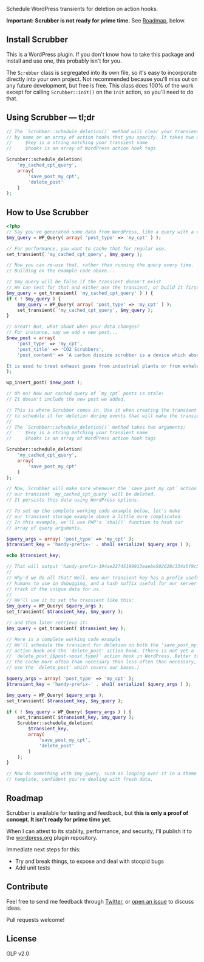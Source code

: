 Schedule WordPress transients for deletion on action hooks.

**Important: Scrubber is not ready for prime time.** See [Roadmap](#roadmap), below.

## Install Scrubber

This is a WordPress plugin. If you don't know how to take this package and install and use one, this probably isn't for you.

The `Scrubber` class is segregated into its own file, so it's easy to incorporate directly into your own project. Not recommended because you'll miss out on any future development, but free is free. This class does 100% of the work except for calling `Scrubber::init()` on the `init` action, so you'll need to do that.

## Using Scrubber — tl;dr

```php
// The `Scrubber::schedule_deletion()` method will clear your transient
// by name on an array of action hooks that you specify. It takes two arguments:
//     $key is a string matching your transient name
//     $hooks is an array of WordPress action hook tags

Scrubber::schedule_deletion(
	'my_cached_cpt_query',
	array(
		'save_post_my_cpt',
		'delete_post'
	)
);
```

## How to Use Scrubber

```php
<?php
// Say you've generated some data from WordPress, like a query with a custom post type.
$my_query = WP_Query( array( 'post_type' => 'my_cpt' ) );

// For performance, you want to cache that for regular use.
set_transient( 'my_cached_cpt_query', $my_query );

// Now you can re-use that, rather than running the query every time.
// Building on the example code above...

// $my_query will be false if the transient doesn't exist
// We can test for that and either use the transient, or build it first then use it
$my_query = get_transient( 'my_cached_cpt_query' ) ) {
if ( ! $my_query ) {
	$my_query = WP_Query( array( 'post_type' => 'my_cpt' ) );
	set_transient( 'my_cached_cpt_query', $my_query );
}

// Great! But, what about when your data changes?
// For instance, say we add a new post...
$new_post = array(
	'post_type' => 'my_cpt',
	'post_title' => 'CO2 Scrubbers',
	'post_content' => 'A carbon dioxide scrubber is a device which absorbs carbon dioxide (CO2).

It is used to treat exhaust gases from industrial plants or from exhaled air in life support systems such as rebreathers or in spacecraft, submersible craft or airtight chambers.'
);

wp_insert_post( $new_post );

// Oh no! Now our cached query of `my_cpt` posts is stale!
// It doesn't include the new post we added.

// This is where Scrubber comes in. Use it when creating the transient
// to schedule it for deletion during events that will make the transient stale. 
//
// The `Scrubber::schedule_deletion()` method takes two arguments:
//     $key is a string matching your transient name
//     $hooks is an array of WordPress action hook tags

Scrubber::schedule_deletion(
	'my_cached_cpt_query',
	array(
		'save_post_my_cpt'
	)
);

// Now, Scrubber will make sure whenever the `save_post_my_cpt` action hook runs,
// our transient `my_cached_cpt_query` will be deleted.
// It persists this data using WordPress options.

// To set up the complete working code example below, let's make
// our transient storage example above a little more complicated.
// In this example, we'll use PHP's `sha1()` function to hash our 
// array of query arguments. 

$query_args = array( 'post_type' => 'my_cpt' );
$transient_key = 'handy-prefix-' . sha1( serialize( $query_args ) );

echo $transient_key;

// That will output 'handy-prefix-194ae22745199913eaebe502628c334a5f9c535e'
//
// Why'd we do all that? Well, now our transient key has a prefix useful for us
// humans to use in debugging, and a hash suffix useful for our server to keep
// track of the unique data for us.
//
// We'll use it to set the transient like this:
$my_query = WP_Query( $query_args );
set_transient( $transient_key, $my_query );

// and then later retrieve it:
$my_query = get_transient( $transient_key );

// Here is a complete working code example
// We'll schedule the transient for deletion on both the 'save_post_my_cpt'
// action hook and the 'delete_post' action hook. (There is not yet a 
// `delete_post_{$post->post_type}` action hook in WordPress. Better to clear
// the cache more often than necessary than less often than necessary, so we
// use the `delete_post` which covers our bases.)

$query_args = array( 'post_type' => 'my_cpt' );
$transient_key = 'handy-prefix-' . sha1( serialize( $query_args ) );

$my_query = WP_Query( $query_args );
set_transient( $transient_key, $my_query );

if ( ! $my_query = WP_Query( $query_args ) ) {
	set_transient( $transient_key, $my_query );
	Scrubber::schedule_deletion(
		$transient_key,
		array(
			'save_post_my_cpt',
			'delete_post'
		)
	);
}

// Now do something with $my_query, such as looping over it in a theme's page 
// template, confident you're dealing with fresh data.
```

## <a id="roadmap"></a>Roadmap

Scrubber is available for testing and feedback, but **this is only a proof of concept. It isn't ready for prime time yet**.  

When I can attest to its stablity, performance, and security, I'll publish it to the [wordpress.org](https://wordpress.org/) plugin repository. 

Immediate next steps for this:

* Try and break things, to expose and deal with stoopid bugs
* Add unit tests

## Contribute

Feel free to send me feedback through [Twitter](https://twitter.com/mattepp), or [open an issue](https://github.com/MatthewEppelsheimer/wp-scrubber-plugin/issues) to discuss ideas. 

Pull requests welcome!

## License

GLP v2.0